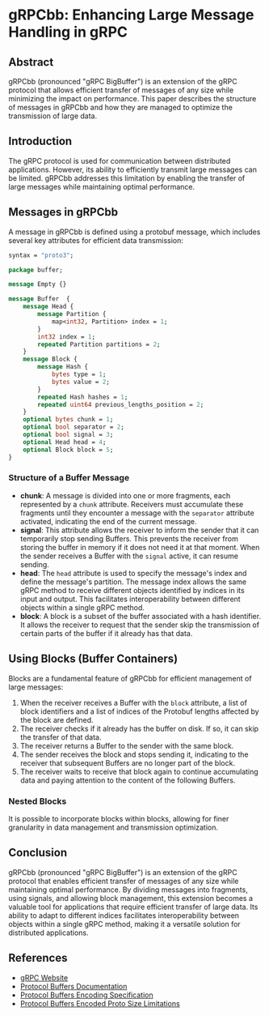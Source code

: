 # gRPCbb: Enhancing Large Message Handling in gRPC

## Abstract

gRPCbb (pronounced "gRPC BigBuffer") is an extension of the gRPC protocol that allows efficient transfer of messages of any size while minimizing the impact on performance. This paper describes the structure of messages in gRPCbb and how they are managed to optimize the transmission of large data.

## Introduction

The gRPC protocol is used for communication between distributed applications. However, its ability to efficiently transmit large messages can be limited. gRPCbb addresses this limitation by enabling the transfer of large messages while maintaining optimal performance.

## Messages in gRPCbb

A message in gRPCbb is defined using a protobuf message, which includes several key attributes for efficient data transmission:

```protobuf
syntax = "proto3";

package buffer;

message Empty {}

message Buffer  {
    message Head {
        message Partition {
            map<int32, Partition> index = 1;
        }
        int32 index = 1;
        repeated Partition partitions = 2;
    }
    message Block {
        message Hash {
            bytes type = 1;
            bytes value = 2;
        }
        repeated Hash hashes = 1;
        repeated uint64 previous_lengths_position = 2;
    }
    optional bytes chunk = 1;
    optional bool separator = 2;
    optional bool signal = 3;
    optional Head head = 4;
    optional Block block = 5;
}

```

### Structure of a Buffer Message

- **chunk**: A message is divided into one or more fragments, each represented by a `chunk` attribute. Receivers must accumulate these fragments until they encounter a message with the `separator` attribute activated, indicating the end of the current message.
- **signal**: This attribute allows the receiver to inform the sender that it can temporarily stop sending Buffers. This prevents the receiver from storing the buffer in memory if it does not need it at that moment. When the sender receives a Buffer with the `signal` active, it can resume sending.
- **head**: The `head` attribute is used to specify the message's index and define the message's partition. The message index allows the same gRPC method to receive different objects identified by indices in its input and output. This facilitates interoperability between different objects within a single gRPC method.
- **block**: A block is a subset of the buffer associated with a hash identifier. It allows the receiver to request that the sender skip the transmission of certain parts of the buffer if it already has that data.

## Using Blocks (Buffer Containers)

Blocks are a fundamental feature of gRPCbb for efficient management of large messages:

1. When the receiver receives a Buffer with the `block` attribute, a list of block identifiers and a list of indices of the Protobuf lengths affected by the block are defined.
2. The receiver checks if it already has the buffer on disk. If so, it can skip the transfer of that data.
3. The receiver returns a Buffer to the sender with the same block.
4. The sender receives the block and stops sending it, indicating to the receiver that subsequent Buffers are no longer part of the block.
5. The receiver waits to receive that block again to continue accumulating data and paying attention to the content of the following Buffers.

### Nested Blocks

It is possible to incorporate blocks within blocks, allowing for finer granularity in data management and transmission optimization.

## Conclusion

gRPCbb (pronounced "gRPC BigBuffer") is an extension of the gRPC protocol that enables efficient transfer of messages of any size while maintaining optimal performance. By dividing messages into fragments, using signals, and allowing block management, this extension becomes a valuable tool for applications that require efficient transfer of large data. Its ability to adapt to different indices facilitates interoperability between objects within a single gRPC method, making it a versatile solution for distributed applications.

## References

- [gRPC Website](https://grpc.io/)
- [Protocol Buffers Documentation](https://developers.google.com/protocol-buffers)
- [Protocol Buffers Encoding Specification](https://developers.google.com/protocol-buffers/docs/encoding#simple)
- [Protocol Buffers Encoded Proto Size Limitations](https://protobuf.dev/programming-guides/encoding/#size-limit)
